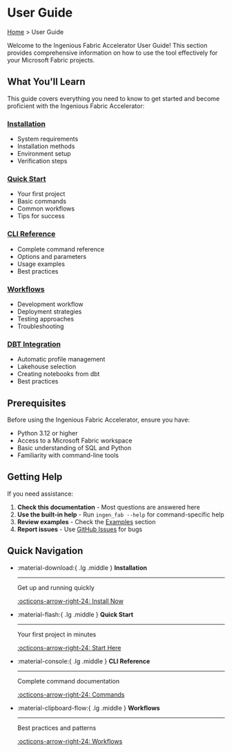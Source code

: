 # User Guide

[Home](../index.md) > User Guide

Welcome to the Ingenious Fabric Accelerator User Guide! This section provides comprehensive information on how to use the tool effectively for your Microsoft Fabric projects.

## What You'll Learn

This guide covers everything you need to know to get started and become proficient with the Ingenious Fabric Accelerator:

### [Installation](installation.md)
- System requirements
- Installation methods
- Environment setup
- Verification steps

### [Quick Start](quick_start.md)
- Your first project
- Basic commands
- Common workflows
- Tips for success

### [CLI Reference](cli_reference.md)
- Complete command reference
- Options and parameters
- Usage examples
- Best practices

### [Workflows](workflows.md)
- Development workflow
- Deployment strategies
- Testing approaches
- Troubleshooting

### [DBT Integration](dbt_integration.md)
- Automatic profile management
- Lakehouse selection
- Creating notebooks from dbt
- Best practices

## Prerequisites

Before using the Ingenious Fabric Accelerator, ensure you have:

- Python 3.12 or higher
- Access to a Microsoft Fabric workspace
- Basic understanding of SQL and Python
- Familiarity with command-line tools

## Getting Help

If you need assistance:

1. **Check this documentation** - Most questions are answered here
2. **Use the built-in help** - Run `ingen_fab --help` for command-specific help
3. **Review examples** - Check the [Examples](../examples/index.md) section
4. **Report issues** - Use [GitHub Issues](https://github.com/your-org/ingen_fab/issues) for bugs

## Quick Navigation

<div class="grid cards" markdown>

-   :material-download:{ .lg .middle } **Installation**

    ---

    Get up and running quickly

    [:octicons-arrow-right-24: Install Now](installation.md)

-   :material-flash:{ .lg .middle } **Quick Start**

    ---

    Your first project in minutes

    [:octicons-arrow-right-24: Start Here](quick_start.md)

-   :material-console:{ .lg .middle } **CLI Reference**

    ---

    Complete command documentation

    [:octicons-arrow-right-24: Commands](cli_reference.md)

-   :material-clipboard-flow:{ .lg .middle } **Workflows**

    ---

    Best practices and patterns

    [:octicons-arrow-right-24: Workflows](workflows.md)

</div>
